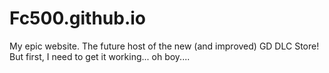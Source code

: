# Fc500.github.io
My epic website. The future host of the new (and improved) GD DLC Store! But first, I need to get it working... oh boy....
